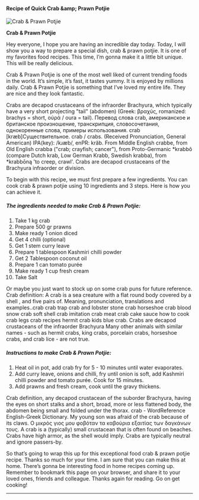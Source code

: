             

#### Recipe of Quick Crab &amp;amp; Prawn Potjie

![Crab &amp; Prawn Potjie](https://img-global.cpcdn.com/recipes/20a7c5463ccd1b8b/751x532cq70/crab-prawn-potjie-recipe-main-photo.jpg)

**Crab &amp; Prawn Potjie**

Hey everyone, I hope you are having an incredible day today. Today, I will show you a way to prepare a special dish, crab & prawn potjie. It is one of my favorites food recipes. This time, I’m gonna make it a little bit unique. This will be really delicious.

Crab & Prawn Potjie is one of the most well liked of current trending foods in the world. It’s simple, it’s fast, it tastes yummy. It is enjoyed by millions daily. Crab & Prawn Potjie is something that I’ve loved my entire life. They are nice and they look fantastic.

Crabs are decapod crustaceans of the infraorder Brachyura, which typically have a very short projecting "tail" (abdomen) (Greek: βραχύς, romanized: brachys = short, οὐρά / οura = tail). Перевод слова crab, американское и британское произношение, транскрипция, словосочетания, однокоренные слова, примеры использования. crab \[kræb\]Существительное. crab / crabs. (Received Pronunciation, General American) IPA(key): /kɹæb/, enPR: krăb. From Middle English crabbe, from Old English crabba ("crab; crayfish; cancer"), from Proto-Germanic \*krabbô (compare Dutch krab, Low German Krabb, Swedish krabba), from \*krabbōną 'to creep, crawl'. Crabs are decapod crustaceans of the Brachyura infraorder or division.

To begin with this recipe, we must first prepare a few ingredients. You can cook crab & prawn potjie using 10 ingredients and 3 steps. Here is how you can achieve it.

##### The ingredients needed to make Crab & Prawn Potjie:

1.  Take 1 kg crab
2.  Prepare 500 gr prawns
3.  Make ready 1 onion diced
4.  Get 4 chilli (optional)
5.  Get 1 stem curry leave
6.  Prepare 1 tablespoon Kashmiri chilli powder
7.  Get 2 Tablespoon coconut oil
8.  Prepare 1 can tomato purée
9.  Make ready 1 cup fresh cream
10.  Take Salt

Or maybe you just want to stock up on some crab puns for future reference. Crab definition: A crab is a sea creature with a flat round body covered by a shell , and five pairs of. Meaning, pronunciation, translations and examples..crab crab trap crab and lobster stone crab horseshoe crab blood snow crab soft shell crab imitation crab meat crab cake sauce how to cook crab legs crab recipes hermit crab kids blue crab. Crabs are decapod crustaceans of the infraorder Brachyura Many other animals with similar names - such as hermit crabs, king crabs, porcelain crabs, horseshoe crabs, and crab lice - are not true.

##### Instructions to make Crab & Prawn Potjie:

1.  Heat oil in pot, add crab fry for 5 - 10 minutes until water evaporates.
2.  Add curry leave, onions and chilli, fry until onion is soft, add Kashmiri chilli powder and tomato purée. Cook for 15 minutes.
3.  Add prawns and fresh cream, cook until the gravy thickens.

Crab definition, any decapod crustacean of the suborder Brachyura, having the eyes on short stalks and a short, broad, more or less flattened body, the abdomen being small and folded under the thorax. crab - WordReference English-Greek Dictionary. My young son was afraid of the crab because of its claws. Ο μικρός γιος μου φοβόταν τα καβούρια εξαιτίας των δαγκάνων τους. A crab is a (typically) small crustacean that is often found on beaches. Crabs have high armor, as the shell would imply. Crabs are typically neutral and ignore passers-by.

So that’s going to wrap this up for this exceptional food crab & prawn potjie recipe. Thanks so much for your time. I am sure that you can make this at home. There’s gonna be interesting food in home recipes coming up. Remember to bookmark this page on your browser, and share it to your loved ones, friends and colleague. Thanks again for reading. Go on get cooking!

* * *